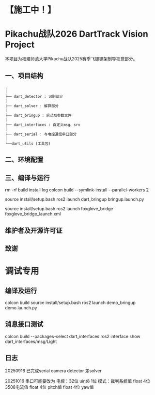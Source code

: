 # 【施工中！】

# Pikachu战队2026 DartTrack Vision Project

 本项目为福建师范大学Pikachu战队2025赛季飞镖镖架制导视觉部分。


## 一、项目结构

```
.
│
├── dart_detector : 识别部分
|
├── dart_solver : 解算部分
|
├── dart_bringup : 启动及参数文件
|
├── dart_interfaces : 自定义msg、srv
│
├── dart_serial : 与电控通信串口部分
│
└──dart_utils (工具包) 
```

## 二、环境配置


## 三、编译与运行

rm -rf build install log
colcon build --symlink-install --parallel-workers 2

source install/setup.bash
ros2 launch dart_bringup bringup.launch.py

source install/setup.bash
ros2 launch foxglove_bridge foxglove_bridge_launch.xml

## 维护者及开源许可证


## 致谢


# 调试专用

## 编译及运行
 colcon build
 source install/setup.bash
 ros2 launch demo_bringup demo.launch.py


## 消息接口测试
colcon build --packages-select dart_interfaces
ros2 interface show dart_interfaces/msg/Light

## 日志
20250916 已完成serial camera detector 差solver

20251016
串口可能要改为
电控：32位
uint8 1位 模式：裁判系统值
float 4位 3508电流值
float 4位 pitch值
float 4位 yaw值